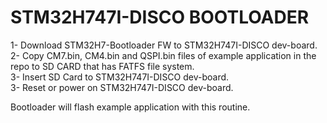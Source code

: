 # STM32H747I-DISCO BOOTLOADER

1- Download STM32H7-Bootloader FW to STM32H747I-DISCO dev-board.<br/>
2- Copy CM7.bin, CM4.bin and QSPI.bin files of example application in the repo to SD CARD that has FATFS file system.<br/>
3- Insert SD Card to STM32H747I-DISCO dev-board.<br/>
3- Reset or power on STM32H747I-DISCO dev-board.<br/>

Bootloader will flash example application with this routine.
